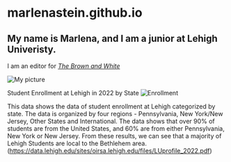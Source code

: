 # marlenastein.github.io

## My name is Marlena, and I am a junior at Lehigh Univeristy.

I am an editor for [_The Brown and White_](https://thebrownandwhite.com/?s=marlena+stein)

![My picture](https://github.com/marlenastein/marlenastein.github.io/blob/main/Stein%20Marlena%20mug%20fa23%20001.JPG?raw=true)

Student Enrollment at Lehigh in 2022 by State
![Enrollment](https://github.com/marlenastein/marlenastein.github.io/blob/main/Enrollment.png?raw=true)

This data shows the data of student enrollment at Lehigh categorized by state. The data is organized by four regions - Pennsylvania, New York/New Jersey, Other States and International. The data shows that over 90% of students are from the United States, and 60% are from either Pennsylvania, New York or New Jersey. From these results, we can see that a majority of Lehigh Students are local to the Bethlehem area. (https://data.lehigh.edu/sites/oirsa.lehigh.edu/files/LUprofile_2022.pdf)
